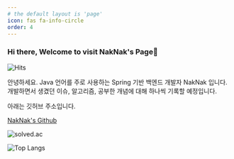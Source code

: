 ```yaml
---
# the default layout is 'page'
icon: fas fa-info-circle
order: 4
---
```

### Hi there, Welcome to visit NakNak's Page👋

![Hits](https://hits.seeyoufarm.com/api/count/incr/badge.svg?url=https%3A%2F%2Flongnh214.github.io&count_bg=%23AC2139&title_bg=%23B8B5B5&icon=&icon_color=%23E7E7E7&title=%EF%A3%BF&edge_flat=false)

안녕하세요. Java 언어를 주로 사용하는 Spring 기반 백엔드 개발자 NakNak 입니다.
개발하면서 생겼던 이슈, 알고리즘, 공부한 개념에 대해 하나씩 기록할 예정입니다.

아래는 깃허브 주소입니다.

[NakNak's Github](https://longnh214.github.io)
  
![solved.ac](https://mazassumnida.wtf/api/v2/generate_badge?boj=cnh0214)

![Top Langs](https://github-readme-stats.vercel.app/api/top-langs/?username=longnh214)